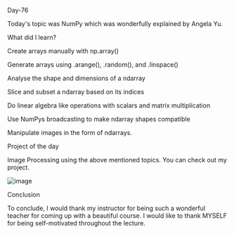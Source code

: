 Day-76

Today's topic was NumPy which was wonderfully explained by Angela Yu.

What did I learn?

Create arrays manually with np.array()

Generate arrays using .arange(), .random(), and .linspace()

Analyse the shape and dimensions of a ndarray

Slice and subset a ndarray based on its indices

Do linear algebra like operations with scalars and matrix multiplication

Use NumPys broadcasting to make ndarray shapes compatible

Manipulate images in the form of ndarrays.

Project of the day

Image Processing using the above mentioned topics. You can check out my project.

![image](https://github.com/Joseph-bot-prog/day-76-numpy-n-dimentional-arrays/assets/142531521/d362ac91-50ea-46b0-9a2b-5ba8582542cd)


Conclusion

To conclude, I would thank my instructor for being such a wonderful teacher for coming up with a beautiful course. I would like to thank MYSELF for being self-motivated throughout the lecture.

